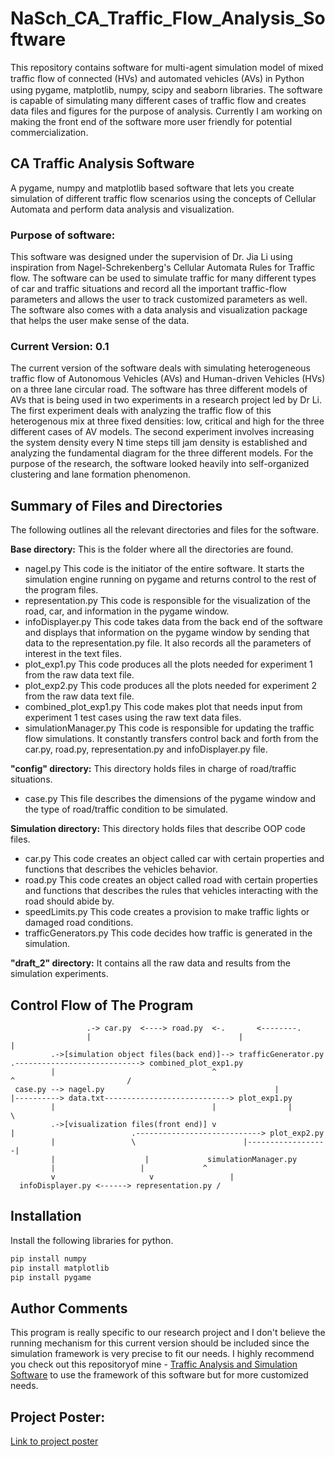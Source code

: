 # NaSch_CA_Traffic_Flow_Analysis_Software

This repository contains software for multi-agent simulation model of mixed traﬃc ﬂow of connected (HVs) and automated vehicles
(AVs) in Python using pygame, matplotlib, numpy, scipy and seaborn libraries. The software is capable of simulating many
different cases of traffic flow and creates data files and figures for the purpose of analysis. Currently I am working on
making the front end of the software more user friendly for potential commercialization.

## CA Traffic Analysis Software

A pygame, numpy and matplotlib based software that lets you create simulation of different traffic flow scenarios using
the concepts of Cellular Automata and perform data analysis and visualization.

### Purpose of software:

This software was designed under the supervision of Dr. Jia Li using inspiration from Nagel-Schrekenberg's Cellular Automata Rules for Traffic flow. The software can be used to simulate traffic for many different types of car and traffic situations and record all the important traffic-flow parameters and allows the user to track customized parameters as well. The software also comes with a data analysis and visualization package that helps the user make sense of the data.

### Current Version: 0.1

The current version of the software deals with simulating heterogeneous traffic flow of Autonomous Vehicles (AVs) and Human-driven Vehicles (HVs) on a three lane circular road. The software has three different models of AVs that is being used in two experiments in a research project led by Dr Li. The first experiment deals with analyzing the traffic flow of this heterogenous mix at three fixed densities: low, critical and high for the three different cases of AV models. The second experiment involves increasing the system density every N time steps till jam density is established and analyzing the fundamental diagram for the three different models. For the purpose of the research, the software looked heavily into self-organized clustering and lane formation phenomenon.

## Summary of Files and Directories
The following outlines all the relevant directories and files for the software.

**Base directory:** This is the folder where all the directories are found.
- nagel.py
 This code is the initiator of the entire software. It starts the simulation engine running on pygame and returns control to the rest of the program files.
- representation.py
This code is responsible for the visualization of the road, car, and information in the pygame window.
- infoDisplayer.py
This code takes data from the back end of the software and displays that information on the pygame window by sending that data to the representation.py file. It also records all the parameters of interest in the text files.
- plot_exp1.py
This code produces all the plots needed for experiment 1 from the raw data text file.
- plot_exp2.py
This code produces all the plots needed for experiment 2 from the raw data text file.
- combined_plot_exp1.py
This code makes plot that needs input from experiment 1 test cases using the raw text data files.
- simulationManager.py
This code is responsible for updating the traffic flow simulations. It constantly transfers control back and forth from the car.py, road.py, representation.py and infoDisplayer.py file.

**"config" directory:** This directory holds files in charge of road/traffic situations.
- case.py
This file describes the dimensions of the pygame window and the type of road/traffic condition to be simulated.

**Simulation directory:** This directory holds files that describe OOP code files.
- car.py
This code creates an object called car with certain properties and functions that describes the vehicles behavior.
- road.py
This code creates an object called road with certain properties and functions that describes the rules that vehicles interacting with the road should abide by.
- speedLimits.py
This code creates a provision to make traffic lights or damaged road conditions.
- trafficGenerators.py
This code decides how traffic is generated in the simulation.

**"draft_2" directory:** It contains all the raw data and results from the simulation experiments.

## Control Flow of The Program
                     .-> car.py  <----> road.py  <-.       <--------.
                     |                                 |                     |
             .->[simulation object files(back end)]--> trafficGenerator.py                   .----------------------------> combined_plot_exp1.py
             |                                   ^                        ^                         /
     case.py --> nagel.py                                      |                       |----------> data.txt----------------------------> plot_exp1.py
             |                                   |                |                         \
             .->[visualization files(front end)] v                        |                          .----------------------------> plot_exp2.py
             |                 \                        |------------------|
             |                    |             simulationManager.py
             |                   |             ^
             v                     v                 |
      infoDisplayer.py <------> representation.py /

## Installation
Install the following libraries for python.
```bash
pip install numpy
pip install matplotlib 
pip install pygame
```

## Author Comments
This program is really specific to our research project and I don't believe the running mechanism for this current version should be included since the simulation framework is very precise to fit our needs. I highly recommend you check out this repositoryof mine - [Traffic Analysis and Simulation Software](https://github.com/shanto268/comprehensive_simulation_traffic_analysis_software) to use the framework of this software but for more customized needs.

## Project Poster:
[Link to project poster](https://www.depts.ttu.edu/true/undergraduate-research-conference/2020/poster-files/poster_shanto.pdf)
